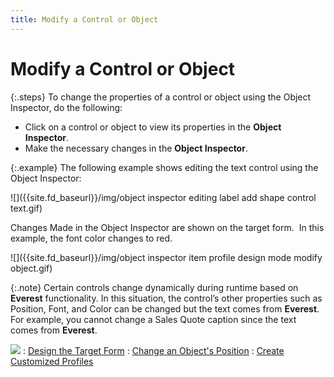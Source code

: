 ```yaml
---
title: Modify a Control or Object
---
```


# Modify a Control or Object


{:.steps}
To change the properties of a control or object using the  Object Inspector, do the following:

- Click on a control or object to view its properties  in the **Object 
 Inspector**.
- Make the necessary changes in the **Object Inspector**.



{:.example}
The following example shows editing the text  control using the Object Inspector:


![]({{site.fd_baseurl}}/img/object inspector editing label add shape control text.gif)


Changes Made in the Object Inspector are shown on the target form.  In  this example, the font color changes to red.


![]({{site.fd_baseurl}}/img/object inspector item profile design mode modify object.gif)


{:.note}
Certain controls change dynamically during  runtime based on **Everest** functionality.  In this situation, the control’s other properties such as Position, Font,  and Color can be changed but the text comes from **Everest**.  For example, you cannot change a Sales Quote caption since the text comes  from **Everest**.


![]({{site.fd_baseurl}}/img/see_also.gif)
: [Design the  Target Form]({{site.fd_baseurl}}/misc/design_the_target_form.html)
: [Change  an Object's Position]({{site.fd_baseurl}}/misc/change_an_object_s_position.html)
: [Create  Customized Profiles]({{site.fd_baseurl}}/forms-designer/create-customized-profiles/create_customized_profiles.html)
